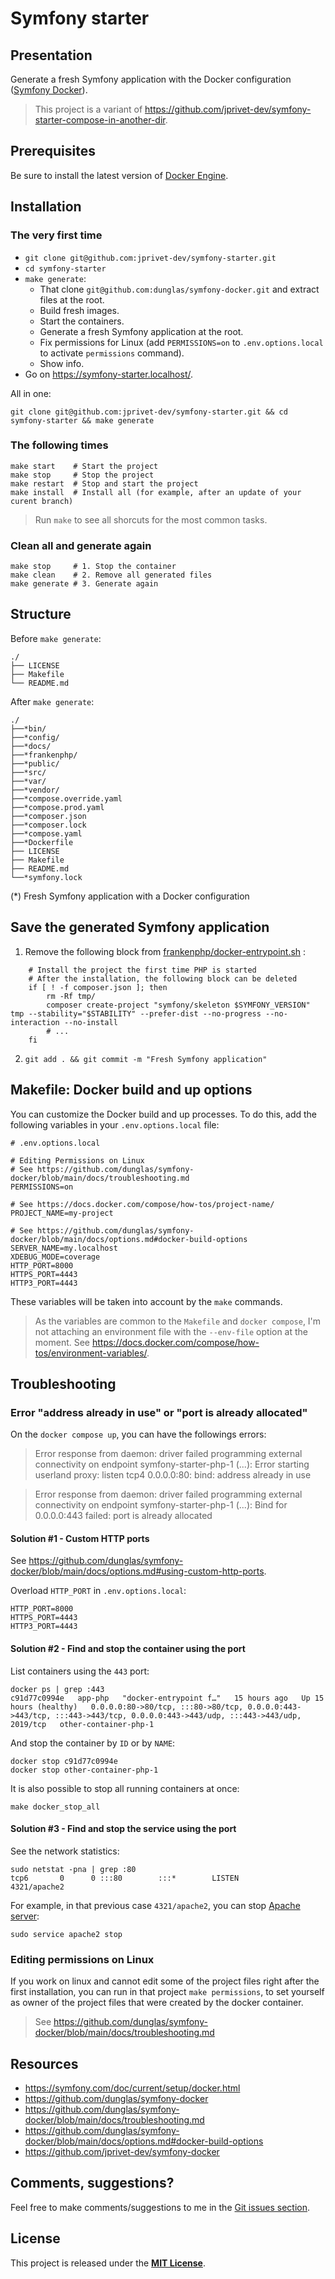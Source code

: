 # Symfony starter

## Presentation

Generate a fresh Symfony application with the Docker configuration ([Symfony Docker](https://github.com/dunglas/symfony-docker)).

> This project is a variant of https://github.com/jprivet-dev/symfony-starter-compose-in-another-dir.

## Prerequisites

Be sure to install the latest version of [Docker Engine](https://docs.docker.com/engine/install/).

## Installation

### The very first time
 
- `git clone git@github.com:jprivet-dev/symfony-starter.git`
- `cd symfony-starter`
- `make generate`:
  - That clone `git@github.com:dunglas/symfony-docker.git` and extract files at the root.
  - Build fresh images.
  - Start the containers.
  - Generate a fresh Symfony application at the root.
  - Fix permissions for Linux (add `PERMISSIONS=on` to `.env.options.local` to activate `permissions` command).
  - Show info.
- Go on https://symfony-starter.localhost/.

All in one:

```shell
git clone git@github.com:jprivet-dev/symfony-starter.git && cd symfony-starter && make generate
```

### The following times

```shell
make start    # Start the project
make stop     # Stop the project
make restart  # Stop and start the project
make install  # Install all (for example, after an update of your curent branch)
```

> Run `make` to see all shorcuts for the most common tasks.

### Clean all and generate again

```shell
make stop     # 1. Stop the container
make clean    # 2. Remove all generated files
make generate # 3. Generate again
```

## Structure

Before `make generate`:

```
./
├── LICENSE
├── Makefile
└── README.md
```

After `make generate`:

```
./
├──*bin/
├──*config/
├──*docs/
├──*frankenphp/
├──*public/
├──*src/
├──*var/
├──*vendor/
├──*compose.override.yaml
├──*compose.prod.yaml
├──*composer.json
├──*composer.lock
├──*compose.yaml
├──*Dockerfile
├── LICENSE
├── Makefile
├── README.md
└──*symfony.lock 
```

(*) Fresh Symfony application with a Docker configuration

## Save the generated Symfony application

1. Remove the following block from [frankenphp/docker-entrypoint.sh](app/frankenphp/docker-entrypoint.sh) :
```shell
	# Install the project the first time PHP is started
	# After the installation, the following block can be deleted
	if [ ! -f composer.json ]; then
		rm -Rf tmp/
		composer create-project "symfony/skeleton $SYMFONY_VERSION" tmp --stability="$STABILITY" --prefer-dist --no-progress --no-interaction --no-install
		# ...
	fi
```
2. `git add . && git commit -m "Fresh Symfony application"`

## Makefile: Docker build and up options

You can customize the Docker build and up processes. To do this, add the following variables in your `.env.options.local` file:

```dotenv
# .env.options.local

# Editing Permissions on Linux
# See https://github.com/dunglas/symfony-docker/blob/main/docs/troubleshooting.md
PERMISSIONS=on

# See https://docs.docker.com/compose/how-tos/project-name/
PROJECT_NAME=my-project

# See https://github.com/dunglas/symfony-docker/blob/main/docs/options.md#docker-build-options
SERVER_NAME=my.localhost
XDEBUG_MODE=coverage
HTTP_PORT=8000
HTTPS_PORT=4443
HTTP3_PORT=4443
```

These variables will be taken into account by the `make` commands.

> As the variables are common to the `Makefile` and `docker compose`, I'm not attaching an environment file with the `--env-file` option at the moment. See https://docs.docker.com/compose/how-tos/environment-variables/.

## Troubleshooting

### Error "address already in use" or "port is already allocated"

On the `docker compose up`, you can have the followings errors:

> Error response from daemon: driver failed programming external connectivity on endpoint symfony-starter-php-1 (...): Error starting userland proxy: listen tcp4 0.0.0.0:80: bind: address already in use

> Error response from daemon: driver failed programming external connectivity on endpoint symfony-starter-php-1 (...): Bind for 0.0.0.0:443 failed: port is already allocated

#### Solution #1 - Custom HTTP ports

See https://github.com/dunglas/symfony-docker/blob/main/docs/options.md#using-custom-http-ports.

Overload `HTTP_PORT` in `.env.options.local`:

```dotenv
HTTP_PORT=8000
HTTPS_PORT=4443
HTTP3_PORT=4443
```

#### Solution #2 - Find and stop the container using the port

List containers using the `443` port:

```shell
docker ps | grep :443
c91d77c0994e   app-php   "docker-entrypoint f…"   15 hours ago   Up 15 hours (healthy)   0.0.0.0:80->80/tcp, :::80->80/tcp, 0.0.0.0:443->443/tcp, :::443->443/tcp, 0.0.0.0:443->443/udp, :::443->443/udp, 2019/tcp   other-container-php-1
```

And stop the container by `ID` or by `NAME`:

```shell
docker stop c91d77c0994e
docker stop other-container-php-1
```

It is also possible to stop all running containers at once:

```shell
make docker_stop_all
```

#### Solution #3 - Find and stop the service using the port

See the network statistics:

```shell
sudo netstat -pna | grep :80
tcp6       0      0 :::80        :::*        LISTEN        4321/apache2
```

For example, in that previous case `4321/apache2`, you can stop [Apache server](https://httpd.apache.org/):

```shell
sudo service apache2 stop
````

### Editing permissions on Linux

If you work on linux and cannot edit some of the project files right after the first installation, you can run in that project `make permissions`, to set yourself as owner of the project files that were created by the docker container.

> See https://github.com/dunglas/symfony-docker/blob/main/docs/troubleshooting.md

## Resources

- https://symfony.com/doc/current/setup/docker.html
- https://github.com/dunglas/symfony-docker
- https://github.com/dunglas/symfony-docker/blob/main/docs/troubleshooting.md
- https://github.com/dunglas/symfony-docker/blob/main/docs/options.md#docker-build-options
- https://github.com/jprivet-dev/symfony-docker

## Comments, suggestions?

Feel free to make comments/suggestions to me in the [Git issues section](https://github.com/jprivet-dev/symfony-starter/issues).

## License

This project is released under the [**MIT License**](https://github.com/jprivet-dev/symfony-starter/blob/main/LICENSE).